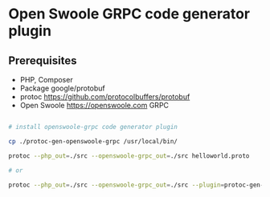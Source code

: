 # Open Swoole GRPC code generator plugin

## Prerequisites

* PHP, Composer
* Package google/protobuf 
* protoc <https://github.com/protocolbuffers/protobuf>
* Open Swoole <https://openswoole.com> GRPC

```bash

# install openswoole-grpc code generator plugin

cp ./protoc-gen-openswoole-grpc /usr/local/bin/

protoc --php_out=./src --openswoole-grpc_out=./src helloworld.proto

# or

protoc --php_out=./src --openswoole-grpc_out=./src --plugin=protoc-gen-openswoole-grpc=protoc-gen-openswoole-grpc helloworld.proto
```


